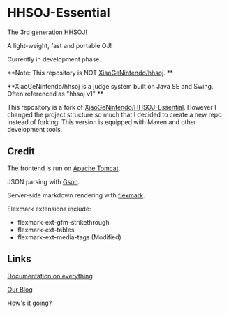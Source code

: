 # HHSOJ-Essential
The 3rd generation HHSOJ!

A light-weight, fast and portable OJ!

Currently in development phase.

**Note: This repository is NOT [XiaoGeNintendo/hhsoj](https://github.com/XiaoGeNintendo/hhsoj). **

**XiaoGeNintendo/hhsoj is a judge system built on Java SE and Swing. Often referenced as "hhsoj v1" **

This repository is a fork of [XiaoGeNintendo/HHSOJ-Essential](https://github.com/XiaoGeNintendo/HHSOJ-Essential).
However I changed the project structure so much that I decided to create a new repo instead of forking.
This version is equipped with Maven and other development tools.

## Credit
The frontend is run on [Apache Tomcat](https://tomcat.apache.org/).

JSON parsing with [Gson](https://github.com/google/gson).

Server-side markdown rendering with [flexmark](https://github.com/vsch/flexmark-java).

Flexmark extensions include:
-   flexmark-ext-gfm-strikethrough
-   flexmark-ext-tables
-   flexmark-ext-media-tags (Modified)

## Links
[Documentation on everything](https://xgn.gitbook.io/hhsoj-essential-doc/)

[Our Blog](https://blog.hellholestudios.top/)

[How's it going?](https://betaoj.hellholestudios.top/HellOJ)
